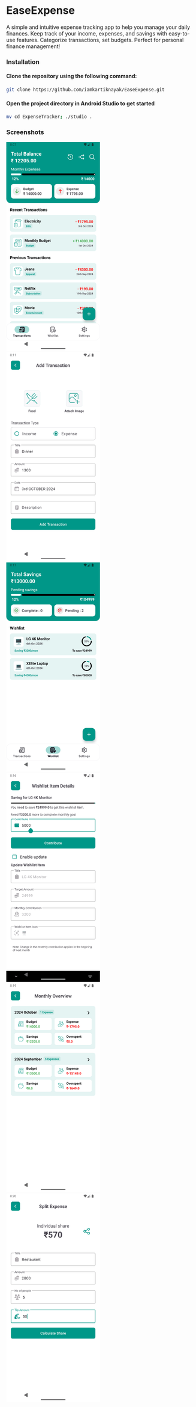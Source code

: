 # EaseExpense
A simple and intuitive expense tracking app to help you manage your daily finances. Keep track of your income, expenses, and savings with easy-to-use features. Categorize transactions, set budgets. Perfect for personal finance management!


### Installation
#### Clone the repository using the following command:
```bash    
git clone https://github.com/iamkartiknayak/EaseExpense.git
```
#### Open the project directory in Android Studio to get started
```bash
mv cd ExpenseTracker; ./studio .
```

### Screenshots

<img src="./screenshots/0.png" alt="Example Image" width="250">&nbsp;&nbsp;&nbsp;
<img src="./screenshots/1.png" alt="Example Image" width="250">&nbsp;&nbsp;&nbsp;
<img src="./screenshots/2.png" alt="Example Image" width="250">&nbsp;&nbsp;&nbsp;
<img src="./screenshots/3.png" alt="Example Image" width="250">&nbsp;&nbsp;&nbsp;
<img src="./screenshots/4.png" alt="Example Image" width="250">&nbsp;&nbsp;&nbsp;
<img src="./screenshots/5.png" alt="Example Image" width="250"><br><br>
